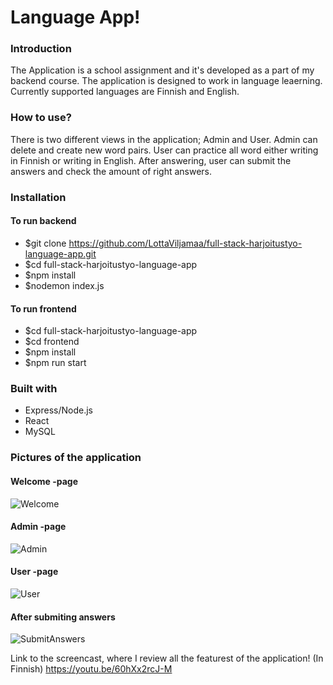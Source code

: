 # Language App!

### Introduction

The Application is a school assignment and it's developed as a part of my backend course. The application is designed to work in language leaerning. Currently supported languages are Finnish and English. 

### How to use?

There is two different views in the application; Admin and User. Admin can delete and create new word pairs. User can practice all word either writing in Finnish or writing in English. After answering, user can submit the answers and check the amount of right answers. 

### Installation
#### To run backend
- $git clone https://github.com/LottaViljamaa/full-stack-harjoitustyo-language-app.git
- $cd full-stack-harjoitustyo-language-app
- $npm install 
- $nodemon index.js

#### To run frontend
- $cd full-stack-harjoitustyo-language-app
- $cd frontend
- $npm install
- $npm run start

### Built with

- Express/Node.js
- React
- MySQL 

### Pictures of the application
#### Welcome -page 
![Welcome](https://user-images.githubusercontent.com/77788924/208725252-ae8d25fd-accf-4a42-88ae-48e268da1700.png)

#### Admin -page
![Admin](https://user-images.githubusercontent.com/77788924/208725387-45444dcb-fe2d-4e2e-9b7d-309cea866b89.png)

#### User -page
![User](https://user-images.githubusercontent.com/77788924/208725455-567394ad-bdf9-4f9b-b6d8-7096b385b2c0.png)

#### After submiting answers
![SubmitAnswers](https://user-images.githubusercontent.com/77788924/208725850-817ac7d9-de93-4f8a-ab91-e696b9e1c8e0.png)

Link to the screencast, where I review all the featurest of the application! (In Finnish)
https://youtu.be/60hXx2rcJ-M

